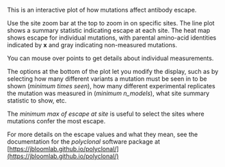 This is an interactive plot of how mutations affect antibody escape.

Use the site zoom bar at the top to zoom in on specific sites.
The line plot shows a summary statistic indicating escape at each site.
The heat map shows escape for individual mutations, with parental amino-acid identities indicated by **x** and gray indicating non-measured mutations.

You can mouse over points to get details about individual measurements.

The options at the bottom of the plot let you modify the display, such as by selecting how many different variants a mutation must be seen in to be shown (*minimum times seen*), how many different experimental replicates the mutation was measured in (*minimum n_models*), what site summary statistic to show, etc.

The *minimum max of escape at site* is useful to select the sites where mutations confer the most escape.

For more details on the escape values and what they mean, see the documentation for the *polyclonal* software package at [https://jbloomlab.github.io/polyclonal/](https://jbloomlab.github.io/polyclonal/)
